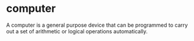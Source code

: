 # computer

A computer is a general purpose device that can be programmed to carry out a set of arithmetic or logical operations automatically.